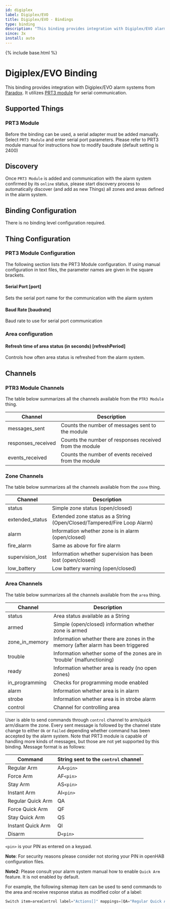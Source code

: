 ```yaml
---
id: digiplex
label: Digiplex/EVO
title: Digiplex/EVO - Bindings
type: binding
description: "This binding provides integration with Digiplex/EVO alarm systems from [Paradox](https://paradox.com)."
since: 3x
install: auto
---
```


<!-- Attention authors: Do not edit directly. Please add your changes to the appropriate source repository -->

{% include base.html %}

# Digiplex/EVO Binding

This binding provides integration with Digiplex/EVO alarm systems from [Paradox](https://paradox.com).
It utilizes [PRT3 module](https://www.paradox.com/Products/default.asp?CATID=7&SUBCATID=75&PRD=234) for serial communication.

## Supported Things

### PRT3 Module

Before the binding can be used, a serial adapter must be added manually. Select `PRT3 Module` and enter serial port parameters.
Please refer to PRT3 module manual for instructions how to modify baudrate (default setting is 2400)

## Discovery

Once `PRT3 Module` is added and communication with the alarm system confirmed by its `online` status, please start discovery process to automatically discover (and add as new Things) all zones and areas defined in the alarm system.

## Binding Configuration

There is no binding level configuration required.

## Thing Configuration

### PRT3 Module Configuration

The following section lists the PRT3 Module configuration. If using manual configuration in text files, the parameter names are given in the square brackets.

#### Serial Port [port]

Sets the serial port name for the communication with the alarm system

#### Baud Rate [baudrate]

Baud rate to use for serial port communication

### Area configuration

#### Refresh time of area status (in seconds) [refreshPeriod]

Controls how often area status is refreshed from the alarm system.

## Channels

### PTR3 Module Channels

The table below summarizes all the channels available from the `PTR3 Module` thing.

| Channel            | Description                                                             |
|--------------------|-------------------------------------------------------------------------|
| messages_sent      | Counts the number of messages sent to the module                        |
| responses_received | Counts the number of responses received from the module                 |
| events_received    | Counts the number of events received from the module                    |

### Zone Channels

The table below summarizes all the channels available from the `zone` thing.

| Channel          | Description                                                             |
|------------------|-------------------------------------------------------------------------|
| status           | Simple zone status (open/closed)                                        |
| extended_status  | Extended zone status as a String (Open/Closed/Tampered/Fire Loop Alarm) |
| alarm            | Information whether zone is in alarm (open/closed)                      |
| fire_alarm       | Same as above for fire alarm                                            |
| supervision_lost | Information whether supervision has been lost (open/closed)             |
| low_battery      | Low battery warning (open/closed)                                       |

### Area Channels

The table below summarizes all the channels available from the `area` thing.

| Channel          | Description                                                                       |
|------------------|-----------------------------------------------------------------------------------|
| status           | Area status available as a String                                                 |
| armed            | Simple (open/closed) information whether zone is armed                            |
| zone_in_memory   | Information whether there are zones in the memory (after alarm has been triggered |
| trouble          | Information whether some of the zones are in 'trouble' (malfunctioning)           |
| ready            | Information whether area is ready (no open zones)                                 |
| in_programming   | Checks for programming mode enabled                                               |
| alarm            | Information whether area is in alarm                                              |
| strobe           | Information whether area is in strobe alarm                                       |
| control          | Channel for controlling area                                                      |

User is able to send commands through `control` channel to arm/quick arm/disarm the zone.
Every sent message is followed by the channel state change to either `Ok` or `Failed` depending whether command has been accepted by the alarm system.
Note that PRT3 module is capable of handling more kinds of messages, but those are not yet supported by this binding.
Message format is as follows:

| Command           | String sent to the `control` channel |
|-------------------|--------------------------------------|
| Regular Arm       | AA`<pin>`                            |
| Force Arm         | AF`<pin>`                            |
| Stay Arm          | AS`<pin>`                            |
| Instant Arm       | AI`<pin>`                            |
| Regular Quick Arm | QA                                   |
| Force Quick Arm   | QF                                   |
| Stay Quick Arm    | QS                                   |
| Instant Quick Arm | QI                                   |
| Disarm            | D`<pin>`                             |

`<pin>` is your PIN as entered on a keypad.

**Note**: For security reasons please consider not storing your PIN in openHAB configuration files.

**Note2**: Please consult your alarm system manual how to enable `Quick Arm` feature. It is not enabled by default.

For example, the following sitemap item can be used to send commands to the area and receive response status as modified color of a label:

```java
Switch item=areaControl label="Actions[]" mappings=[QA="Regular Quick Arm",QS="Stay Quick Arm",D1111="Disarm"] labelcolor=[Ok="green",Fail="red"]
```
